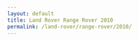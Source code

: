 ```yaml
---
layout: default
title: Land Rover Range Rover 2010
permalink: /land-rover/range-rover/2010/
---
```

